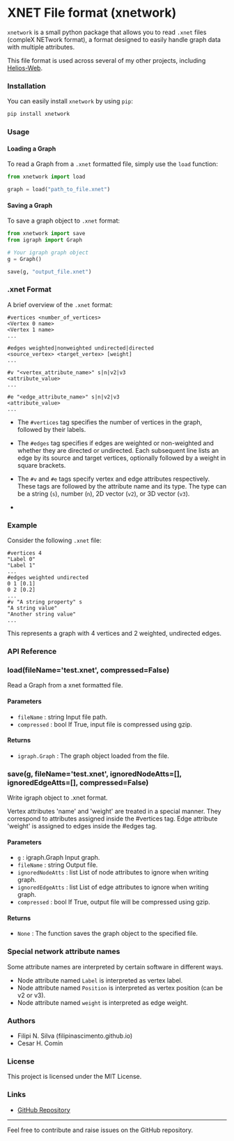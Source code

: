 # XNET File format (xnetwork)

`xnetwork` is a small python package that allows you to read `.xnet` files (compleX NETwork format), a format designed to easily handle graph data with multiple attributes.

This file format is used across several of my other projects, including [Helios-Web](http://heliosweb.io).

### Installation

You can easily install `xnetwork` by using `pip`:

```bash
pip install xnetwork
```

### Usage

#### Loading a Graph

To read a Graph from a `.xnet` formatted file, simply use the `load` function:

```python
from xnetwork import load

graph = load("path_to_file.xnet")
```

#### Saving a Graph

To save a graph object to `.xnet` format:

```python
from xnetwork import save
from igraph import Graph

# Your igraph graph object
g = Graph()

save(g, "output_file.xnet")
```

### .xnet Format

A brief overview of the `.xnet` format:

```
#vertices <number_of_vertices>
<Vertex 0 name>
<Vertex 1 name>
...

#edges weighted|nonweighted undirected|directed
<source_vertex> <target_vertex> [weight]
...

#v "<vertex_attribute_name>" s|n|v2|v3
<attribute_value>
...

#e "<edge_attribute_name>" s|n|v2|v3
<attribute_value>
...
```


 - The `#vertices` tag specifies the number of vertices in the graph, followed by their labels.
  
 - The `#edges` tag specifies if edges are weighted or non-weighted and whether they are directed or undirected. Each subsequent line lists an edge by its source and target vertices, optionally followed by a weight in square brackets.

 - The `#v` and `#e` tags specify vertex and edge attributes respectively. These tags are followed by the attribute name and its type. The type can be a string (`s`), number (`n`), 2D vector (`v2`), or 3D vector (`v3`).

 - 

### Example

Consider the following `.xnet` file:

```
#vertices 4 
"Label 0"
"Label 1"
...
#edges weighted undirected
0 1 [0.1]
0 2 [0.2]
...
#v "A string property" s
"A string value"
"Another string value"
...
```

This represents a graph with 4 vertices and 2 weighted, undirected edges.

### API Reference
### load(fileName='test.xnet', compressed=False)

Read a Graph from a xnet formatted file.

#### Parameters
- `fileName` : string
    Input file path.
- `compressed` : bool
    If True, input file is compressed using gzip.

#### Returns
- `igraph.Graph` : The graph object loaded from the file.

### save(g, fileName='test.xnet', ignoredNodeAtts=[], ignoredEdgeAtts=[], compressed=False)

Write igraph object to .xnet format.

Vertex attributes 'name' and 'weight' are treated in a special manner. They correspond to attributes assigned inside the #vertices tag. Edge attribute 'weight' is assigned to edges inside the #edges tag.

#### Parameters
- `g` : igraph.Graph
    Input graph.
- `fileName` : string
    Output file.
- `ignoredNodeAtts` : list
    List of node attributes to ignore when writing graph.
- `ignoredEdgeAtts` : list
    List of edge attributes to ignore when writing graph.
- `compressed` : bool
    If True, output file will be compressed using gzip.

#### Returns
- `None` : The function saves the graph object to the specified file.

 

### Special network attribute names
Some attribute names are interpreted by certain software in different ways.
 - Node attribute named `Label` is interpreted as vertex label.
 - Node attribute named `Position` is interpreted as vertex position (can be v2 or v3).
 - Node attribute named `weight` is interpreted as edge weight.

### Authors

- Filipi N. Silva (filipinascimento.github.io)
- Cesar H. Comin

### License

This project is licensed under the MIT License.

### Links

- [GitHub Repository](https://github.com/filipinascimento/xnet)

---

Feel free to contribute and raise issues on the GitHub repository.
